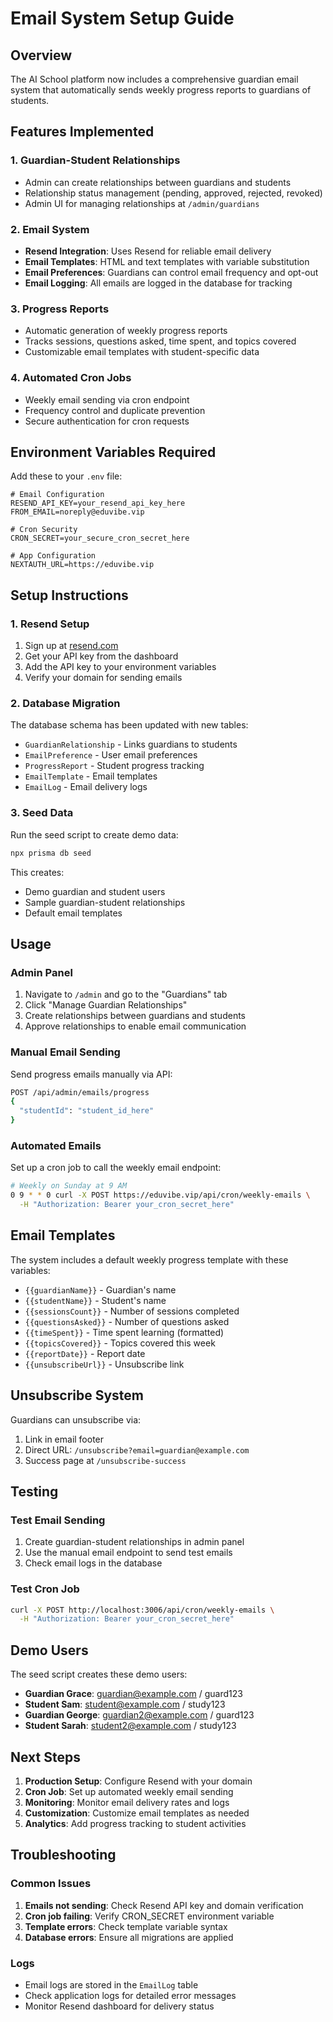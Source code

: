 # Email System Setup Guide

## Overview
The AI School platform now includes a comprehensive guardian email system that automatically sends weekly progress reports to guardians of students.

## Features Implemented

### 1. Guardian-Student Relationships
- Admin can create relationships between guardians and students
- Relationship status management (pending, approved, rejected, revoked)
- Admin UI for managing relationships at `/admin/guardians`

### 2. Email System
- **Resend Integration**: Uses Resend for reliable email delivery
- **Email Templates**: HTML and text templates with variable substitution
- **Email Preferences**: Guardians can control email frequency and opt-out
- **Email Logging**: All emails are logged in the database for tracking

### 3. Progress Reports
- Automatic generation of weekly progress reports
- Tracks sessions, questions asked, time spent, and topics covered
- Customizable email templates with student-specific data

### 4. Automated Cron Jobs
- Weekly email sending via cron endpoint
- Frequency control and duplicate prevention
- Secure authentication for cron requests

## Environment Variables Required

Add these to your `.env` file:

```env
# Email Configuration
RESEND_API_KEY=your_resend_api_key_here
FROM_EMAIL=noreply@eduvibe.vip

# Cron Security
CRON_SECRET=your_secure_cron_secret_here

# App Configuration
NEXTAUTH_URL=https://eduvibe.vip
```

## Setup Instructions

### 1. Resend Setup
1. Sign up at [resend.com](https://resend.com)
2. Get your API key from the dashboard
3. Add the API key to your environment variables
4. Verify your domain for sending emails

### 2. Database Migration
The database schema has been updated with new tables:
- `GuardianRelationship` - Links guardians to students
- `EmailPreference` - User email preferences
- `ProgressReport` - Student progress tracking
- `EmailTemplate` - Email templates
- `EmailLog` - Email delivery logs

### 3. Seed Data
Run the seed script to create demo data:
```bash
npx prisma db seed
```

This creates:
- Demo guardian and student users
- Sample guardian-student relationships
- Default email templates

## Usage

### Admin Panel
1. Navigate to `/admin` and go to the "Guardians" tab
2. Click "Manage Guardian Relationships"
3. Create relationships between guardians and students
4. Approve relationships to enable email communication

### Manual Email Sending
Send progress emails manually via API:
```bash
POST /api/admin/emails/progress
{
  "studentId": "student_id_here"
}
```

### Automated Emails
Set up a cron job to call the weekly email endpoint:
```bash
# Weekly on Sunday at 9 AM
0 9 * * 0 curl -X POST https://eduvibe.vip/api/cron/weekly-emails \
  -H "Authorization: Bearer your_cron_secret_here"
```

## Email Templates

The system includes a default weekly progress template with these variables:
- `{{guardianName}}` - Guardian's name
- `{{studentName}}` - Student's name
- `{{sessionsCount}}` - Number of sessions completed
- `{{questionsAsked}}` - Number of questions asked
- `{{timeSpent}}` - Time spent learning (formatted)
- `{{topicsCovered}}` - Topics covered this week
- `{{reportDate}}` - Report date
- `{{unsubscribeUrl}}` - Unsubscribe link

## Unsubscribe System

Guardians can unsubscribe via:
1. Link in email footer
2. Direct URL: `/unsubscribe?email=guardian@example.com`
3. Success page at `/unsubscribe-success`

## Testing

### Test Email Sending
1. Create guardian-student relationships in admin panel
2. Use the manual email endpoint to send test emails
3. Check email logs in the database

### Test Cron Job
```bash
curl -X POST http://localhost:3006/api/cron/weekly-emails \
  -H "Authorization: Bearer your_cron_secret_here"
```

## Demo Users

The seed script creates these demo users:
- **Guardian Grace**: guardian@example.com / guard123
- **Student Sam**: student@example.com / study123
- **Guardian George**: guardian2@example.com / guard123
- **Student Sarah**: student2@example.com / study123

## Next Steps

1. **Production Setup**: Configure Resend with your domain
2. **Cron Job**: Set up automated weekly email sending
3. **Monitoring**: Monitor email delivery rates and logs
4. **Customization**: Customize email templates as needed
5. **Analytics**: Add progress tracking to student activities

## Troubleshooting

### Common Issues
1. **Emails not sending**: Check Resend API key and domain verification
2. **Cron job failing**: Verify CRON_SECRET environment variable
3. **Template errors**: Check template variable syntax
4. **Database errors**: Ensure all migrations are applied

### Logs
- Email logs are stored in the `EmailLog` table
- Check application logs for detailed error messages
- Monitor Resend dashboard for delivery status
